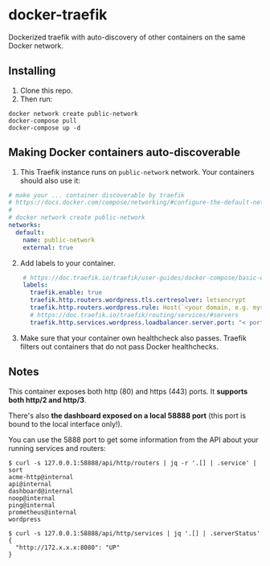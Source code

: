 # docker-traefik
Dockerized traefik with auto-discovery of other containers on the same Docker network.

## Installing

1. Clone this repo.
2. Then run:

```
docker network create public-network
docker-compose pull
docker-compose up -d
```

## Making Docker containers auto-discoverable

1. This Traefik instance runs on `public-network` network. Your containers should also use it:

```yaml
# make your ... container discoverable by traefik
# https://docs.docker.com/compose/networking/#configure-the-default-network
#
# docker network create public-network
networks:
  default:
    name: public-network
    external: true
```

2. Add labels to your container.

```yaml
    # https://doc.traefik.io/traefik/user-guides/docker-compose/basic-example/
    labels:
      traefik.enable: true
      traefik.http.routers.wordpress.tls.certresolver: letsencrypt
      traefik.http.routers.wordpress.rule: Host(`<your domain, e.g. myservice.foo.net>`)
      # https://doc.traefik.io/traefik/routing/services/#servers
      traefik.http.services.wordpress.loadbalancer.server.port: "< port where your service is bound too >"  # or rely on ports defined via EXPOSE
```

3. Make sure that your container own healthcheck also passes. Traefik filters out containers that do not pass Docker healthchecks.

## Notes

This container exposes both http (80) and https (443) ports. It **supports both http/2 and http/3**.

There's also **the dashboard exposed on a local 58888 port** (this port is bound to the local interface only!).

You can use the 5888 port to get some information from the API about your running services and routers:

```
$ curl -s 127.0.0.1:58888/api/http/routers | jq -r '.[] | .service' | sort
acme-http@internal
api@internal
dashboard@internal
noop@internal
ping@internal
prometheus@internal
wordpress
```

```
$ curl -s 127.0.0.1:58888/api/http/services | jq '.[] | .serverStatus'
{
  "http://172.x.x.x:8080": "UP"
}
```
